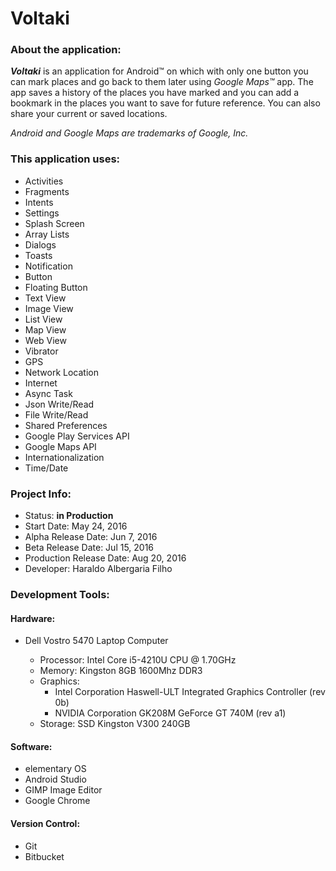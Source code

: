# Voltaki

### About the application:

**_Voltaki_** is an application for Android™ on which with only one button you can mark places and go back to them later using *Google Maps™* app. The app saves a history of the places you have marked and you can add a bookmark in the places you want to save for future reference. You can also share your current or saved locations.

*Android and Google Maps are trademarks of Google, Inc.*

### This application uses:

- Activities
- Fragments
- Intents
- Settings
- Splash Screen
- Array Lists
- Dialogs
- Toasts
- Notification
- Button
- Floating Button
- Text View
- Image View
- List View
- Map View
- Web View
- Vibrator
- GPS
- Network Location
- Internet
- Async Task
- Json Write/Read
- File Write/Read
- Shared Preferences
- Google Play Services API
- Google Maps API
- Internationalization
- Time/Date

### Project Info:

- Status: **in Production**
- Start Date: May 24, 2016
- Alpha Release Date: Jun 7, 2016
- Beta Release Date: Jul 15, 2016
- Production Release Date: Aug 20, 2016
- Developer: Haraldo Albergaria Filho

### Development Tools:

#### Hardware:

  - Dell Vostro 5470 Laptop Computer
  
    - Processor: Intel Core i5-4210U CPU @ 1.70GHz
    - Memory: Kingston 8GB 1600Mhz DDR3
    - Graphics:
      - Intel Corporation Haswell-ULT Integrated Graphics Controller (rev 0b)
      - NVIDIA Corporation GK208M GeForce GT 740M (rev a1)
    - Storage: SSD Kingston V300 240GB
 
#### Software:

  - elementary OS
  - Android Studio
  - GIMP Image Editor
  - Google Chrome
 
#### Version Control:

  - Git
  - Bitbucket

####
